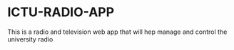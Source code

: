 # ICTU-RADIO-APP
This is a radio and television web app that will hep manage and control the university radio
